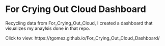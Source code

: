 # For Crying Out Cloud Dashboard

<p> Recycling data from For_Crying_Out_Cloud, I created a dashboard that visualizes my anaylsis done in that repo. <p>
<p> Click to view: https://tgomez.github.io/For_Crying_Out_Cloud_Dashboard/ 
</p>

